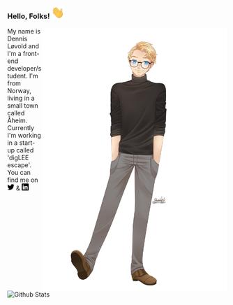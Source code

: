### Hello, Folks! <img src="icons/wave.gif" width="30px">

<img align="right" width="425" src="images/dennis.png">

My name is Dennis Løvold and I'm a front-end developer/student. I'm from Norway, living in a small town called Åheim. Currently I'm working in a start-up called 'digLEE escape'. You can find me on <a href="https://twitter.com/d0tDennis"><img height="16px" src="icons/twitter.svg"></a> & <a href="https://www.linkedin.com/in/dotdennis/"><img alt="Drawn image of me" height="16px" src="icons/linkedin.svg"></a>

<img alt="Github Stats" width="400px" src="https://github-readme-stats.vercel.app/api?username=dotDennis&show_icons=true&theme=radical">

